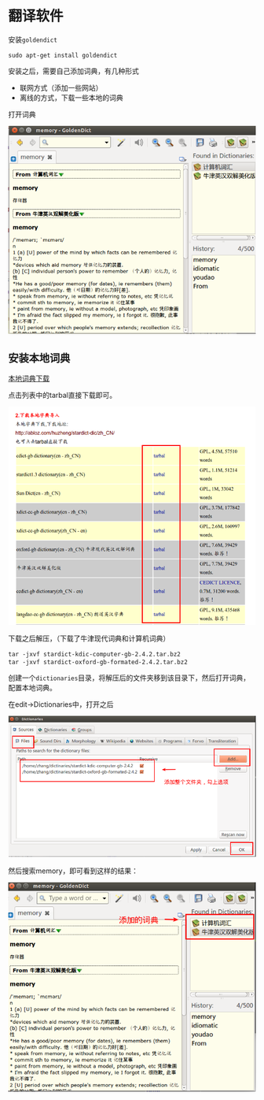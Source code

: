 # 翻译软件

安装`goldendict`

```shell
sudo apt-get install goldendict
```

安装之后，需要自己添加词典，有几种形式

* 联网方式（添加一些网站）
* 离线的方式，下载一些本地的词典

打开词典

![dictionary-01](./images/dictionary-01.png)

## 安装本地词典

[本地词典下载](http://luveelin.blog.163.com/blog/static/119492341201251943213676/)

点击列表中的tarbal直接下载即可。

![dictionary-02](./images/dictionary-02.png)

下载之后解压，（下载了牛津现代词典和计算机词典）

```shell
tar -jxvf stardict-kdic-computer-gb-2.4.2.tar.bz2
tar -jxvf stardict-oxford-gb-formated-2.4.2.tar.bz2
```

创建一个`dictionaries`目录，将解压后的文件夹移到该目录下，然后打开词典，配置本地词典。

在edit->Dictionaries中，打开之后

![dictionary-03](./images/dictionary-03.png)

然后搜索memory，即可看到这样的结果：

![dictionary-04](./images/dictionary-04.png)